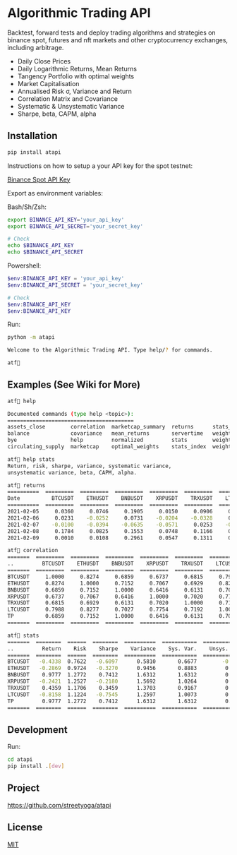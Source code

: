 # Algorithmic Trading API

Backtest, forward tests and deploy trading algorithms and strategies on binance spot, futures and nft markets and other cryptocurrency exchanges, including arbitrage.

- Daily Close Prices
- Daily Logarithmic Returns, Mean Returns
- Tangency Portfolio with optimal weights
- Market Capitalisation
- Annualised Risk σ, Variance and Return
- Correlation Matrix and Covariance
- Systematic & Unsystematic Variance
- Sharpe, beta, CAPM, alpha

## Installation 
```sh
pip install atapi 
```
Instructions on how to setup a your API key for the spot testnet:

[Binance Spot API Key](https://dev.binance.vision/t/9)

Export as environment variables:

Bash/Sh/Zsh:    
```sh                           
export BINANCE_API_KEY='your_api_key'           
export BINANCE_API_SECRET='your_secret_key'      

# Check
echo $BINANCE_API_KEY
echo $BINANCE_API_SECRET
```
Powershell:   
```powershell                                 
$env:BINANCE_API_KEY = 'your_api_key'          
$env:BINANCE_API_SECRET = 'your_secret_key'    

# Check
$env:BINANCE_API_KEY
$env:BINANCE_API_KEY
```
Run:
```sh
python -m atapi
```
```sh
Welcome to the Algorithmic Trading API. Type help/? for commands.

atf🖖
```

## Examples (See Wiki for More)
```sh
atf🖖 help

Documented commands (type help <topic>):
========================================
assets_close        correlation  marketcap_summary  returns      stats_mcap
balance             covariance   mean_returns       servertime   weights_cwi
bye                 help         normalized         stats        weights_ewi
circulating_supply  marketcap    optimal_weights    stats_index  weights_pwi
```
```sh
atf🖖 help stats
Return, risk, sharpe, variance, systematic variance,
unsystematic variance, beta, CAPM, alpha.
```
```sh
atf🖖 returns
==========  =========  =========  =========  =========  =========  =========  =======
Date          BTCUSDT    ETHUSDT    BNBUSDT    XRPUSDT    TRXUSDT    LTCUSDT       TP
==========  =========  =========  =========  =========  =========  =========  =======
2021-02-05     0.0360     0.0746     0.1905     0.0150     0.0906     0.0665   0.1905
2021-02-06     0.0231    -0.0252     0.0731    -0.0204    -0.0328     0.0033   0.0731
2021-02-07    -0.0100    -0.0394    -0.0635    -0.0571     0.0253    -0.0314  -0.0635
2021-02-08     0.1784     0.0825     0.1553     0.0748     0.1166     0.1040   0.1553
2021-02-09     0.0010     0.0108     0.2961     0.0547     0.1311     0.0815   0.2961
```
```sh
atf🖖 correlation
=======  =========  =========  =========  =========  =========  =========  ======
..         BTCUSDT    ETHUSDT    BNBUSDT    XRPUSDT    TRXUSDT    LTCUSDT      TP
=======  =========  =========  =========  =========  =========  =========  ======
BTCUSDT     1.0000     0.8274     0.6859     0.6737     0.6815     0.7988  0.6859
ETHUSDT     0.8274     1.0000     0.7152     0.7067     0.6929     0.8277  0.7152
BNBUSDT     0.6859     0.7152     1.0000     0.6416     0.6131     0.7027  1.0000
XRPUSDT     0.6737     0.7067     0.6416     1.0000     0.7020     0.7754  0.6416
TRXUSDT     0.6815     0.6929     0.6131     0.7020     1.0000     0.7192  0.6131
LTCUSDT     0.7988     0.8277     0.7027     0.7754     0.7192     1.0000  0.7027
TP          0.6859     0.7152     1.0000     0.6416     0.6131     0.7027  1.0000
=======  =========  =========  =========  =========  =========  =========  ======
```
```sh
atf🖖 stats
=======  ========  ======  ========  ==========  ===========  =============  ======  ======  =======    
..         Return    Risk    Sharpe    Variance    Sys. Var.    Unsys. Var.    beta    CAPM    alpha    
=======  ========  ======  ========  ==========  ===========  =============  ======  ======  =======    
BTCUSDT   -0.4338  0.7622   -0.6097      0.5810       0.6677        -0.0867  0.4093  0.4185  -0.8523    
ETHUSDT   -0.2869  0.9724   -0.3270      0.9456       0.8883         0.0573  0.5446  0.5465  -0.8335    
BNBUSDT    0.9777  1.2772    0.7412      1.6312       1.6312         0.0000  1.0000  0.9777   0.0000    
XRPUSDT   -0.2421  1.2527   -0.2180      1.5692       1.0264         0.5427  0.6292  0.6267  -0.8688    
TRXUSDT    0.4359  1.1706    0.3459      1.3703       0.9167         0.4536  0.5620  0.5630  -0.1271    
LTCUSDT   -0.8158  1.1224   -0.7545      1.2597       1.0073         0.2524  0.6175  0.6156  -1.4315    
TP         0.9777  1.2772    0.7412      1.6312       1.6312         0.0000  1.0000  0.9777   0.0000    
=======  ========  ======  ========  ==========  ===========  =============  ======  ======  =======  
```
## Development

Run:
```sh
cd atapi
pip install .[dev]
```

## Project 

https://github.com/streetyoga/atapi

## License

[MIT](LICENSE.txt)
